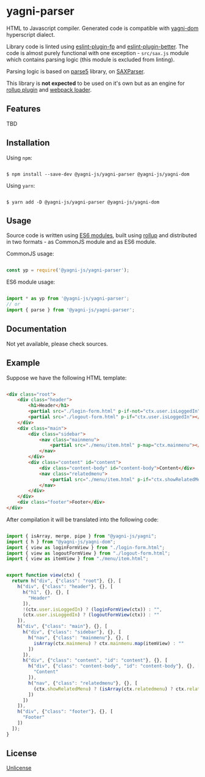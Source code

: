 # yagni-parser


HTML to Javascript compiler. Generated code is compatible with
[yagni-dom][yagni-dom] hyperscript dialect.

Library code is linted using [eslint-plugin-fp][eslint-plugin-fp] and
[eslint-plugin-better][eslint-plugin-better]. The code is almost purely
functional with one exception - `src/sax.js` module which contains parsing
logic (this module is excluded from linting).

Parsing logic is based on [parse5][parse5] library, on [SAXParser][SAXParser].

This library is **not expected** to be used on it's own but as an engine for
[rollup plugin][rollup-plugin-yagni] and [webpack loader][yagni-loader].


## Features

TBD


## Installation

Using `npm`:

```shell

$ npm install --save-dev @yagni-js/yagni-parser @yagni-js/yagni-dom

```

Using `yarn`:

```shell

$ yarn add -D @yagni-js/yagni-parser @yagni-js/yagni-dom

```

## Usage

Source code is written using [ES6 modules][es6-modules], built using
[rollup][rollup] and distributed in two formats - as CommonJS module and as
ES6 module.

CommonJS usage:

```javascript

const yp = require('@yagni-js/yagni-parser');

```

ES6 module usage:

```javascript

import * as yp from '@yagni-js/yagni-parser';
// or
import { parse } from '@yagni-js/yagni-parser';

```


## Documentation

Not yet available, please check sources.


## Example

Suppose we have the following HTML template:

```html

<div class="root">
    <div class="header">
        <h1>Header</h1>
        <partial src="./login-form.html" p-if-not="ctx.user.isLoggedIn"></partial>
        <partial src="./logout-form.html" p-if="ctx.user.isLoggedIn"></partial>
    </div>
    <div class="main">
        <div class="sidebar">
            <nav class="mainmenu">
                <partial src="./menu/item.html" p-map="ctx.mainmenu"></partial>
            </nav>
        </div>
        <div class="content" id="content">
            <div class="content-body" id="content-body">Content</div>
            <nav class="relatedmenu">
                <partial src="./menu/item.html" p-if="ctx.showRelatedMenu" p-map="ctx.relatedmenu" related="yes"></partial>
            </nav>
        </div>
    </div>
    <div class="footer">Footer</div>
</div>

```

After compilation it will be translated into the following code:

```javascript

import { isArray, merge, pipe } from "@yagni-js/yagni";
import { h } from "@yagni-js/yagni-dom";
import { view as loginFormView } from "./login-form.html";
import { view as logoutFormView } from "./logout-form.html";
import { view as itemView } from "./menu/item.html";


export function view(ctx) {
  return h("div", {"class": "root"}, {}, [
    h("div", {"class": "header"}, {}, [
      h("h1", {}, {}, [
        "Header"
      ]),
      !(ctx.user.isLoggedIn) ? (loginFormView(ctx)) : "",
      (ctx.user.isLoggedIn) ? (logoutFormView(ctx)) : ""
    ]),
    h("div", {"class": "main"}, {}, [
      h("div", {"class": "sidebar"}, {}, [
        h("nav", {"class": "mainmenu"}, {}, [
          isArray(ctx.mainmenu) ? ctx.mainmenu.map(itemView) : ""
        ])
      ]),
      h("div", {"class": "content", "id": "content"}, {}, [
        h("div", {"class": "content-body", "id": "content-body"}, {}, [
          "Content"
        ]),
        h("nav", {"class": "relatedmenu"}, {}, [
          (ctx.showRelatedMenu) ? (isArray(ctx.relatedmenu) ? ctx.relatedmenu.map(pipe([merge({"related": "yes"}), itemView])) : "") : ""
        ])
      ])
    ]),
    h("div", {"class": "footer"}, {}, [
      "Footer"
    ])
  ]);
}

```


## License

[Unlicense][unlicense]


[eslint-plugin-fp]: https://github.com/jfmengels/eslint-plugin-fp
[eslint-plugin-better]: https://github.com/idmitriev/eslint-plugin-better
[es6-modules]: https://hacks.mozilla.org/2015/08/es6-in-depth-modules/
[yagni-dom]: https://github.com/ysegorov/yagni-dom
[yagni-loader]: https://github.com/ysegorov/yagni-loader
[rollup-plugin-yagni]: https://github.com/ysegorov/rollup-plugin-yagni
[parse5]: http://inikulin.github.io/parse5/
[SAXParser]: http://inikulin.github.io/parse5/classes/saxparser.html
[rollup]: https://rollupjs.org/
[webpack]: https://webpack.js.org/
[unlicense]: http://unlicense.org/
